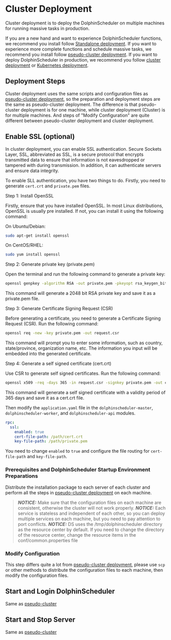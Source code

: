 # Cluster Deployment

Cluster deployment is to deploy the DolphinScheduler on multiple machines for running massive tasks in production.

If you are a new hand and want to experience DolphinScheduler functions, we recommend you install follow [Standalone deployment](standalone.md). If you want to experience more complete functions and schedule massive tasks, we recommend you install follow [pseudo-cluster deployment](pseudo-cluster.md). If you want to deploy DolphinScheduler in production, we recommend you follow [cluster deployment](cluster.md) or [Kubernetes deployment](kubernetes.md).

## Deployment Steps

Cluster deployment uses the same scripts and configuration files as [pseudo-cluster deployment](pseudo-cluster.md), so the preparation and deployment steps are the same as pseudo-cluster deployment. The difference is that pseudo-cluster deployment is for one machine, while cluster deployment (Cluster) is for multiple machines. And steps of "Modify Configuration" are quite different between pseudo-cluster deployment and cluster deployment.

## Enable SSL (optional)

In cluster deployment, you can enable SSL authentication. Secure Sockets Layer, SSL, abbreviated as SSL, is a secure protocol that encrypts transmitted data to ensure that information is not eavesdropped or tampered with during transmission. In addition, it can authenticate servers and ensure data integrity.

To enable SLL authentication, you have two things to do. Firstly, you need to generate `cert.crt` and `private.pem` files.

Step 1: Install OpenSSL

Firstly, ensure that you have installed OpenSSL. In most Linux distributions, OpenSSL is usually pre installed. If not, you can install it using the following command:

On Ubuntu/Debian:

```bash
sudo apt-get install openssl
```

On CentOS/RHEL:

```bash
sudo yum install openssl
```

Step 2: Generate private key (private.pem)

Open the terminal and run the following command to generate a private key:

```bash
openssl genpkey -algorithm RSA -out private.pem -pkeyopt rsa_keygen_bits:2048
```

This command will generate a 2048 bit RSA private key and save it as a private.pem file.

Step 3: Generate Certificate Signing Request (CSR)

Before generating a certificate, you need to generate a Certificate Signing Request (CSR). Run the following command:

```bash
openssl req -new -key private.pem -out request.csr
```

This command will prompt you to enter some information, such as country, state/province, organization name, etc. The information you input will be embedded into the generated certificate.

Step 4: Generate a self signed certificate (cert.crt)

Use CSR to generate self signed certificates. Run the following command:

```bash
openssl x509 -req -days 365 -in request.csr -signkey private.pem -out cert.crt
```

This command will generate a self signed certificate with a validity period of 365 days and save it as a cert.crt file.

Then modify the `application.yaml` file in the `dolphinscheduler-master`, `dolphinscheduler-worker`, and `dolphinscheduler-api` modules.

```yaml
rpc:
  ssl:
    enabled: true
    cert-file-path: /path/cert.crt
    key-file-path: /path/private.pem
```

You need to change `enabled` to `true` and configure the file routing for `cert-file-path` and `key-file-path`.

### Prerequisites and DolphinScheduler Startup Environment Preparations

Distribute the installation package to each server of each cluster and perform all the steps in [pseudo-cluster deployment](pseudo-cluster.md) on each machine.

> **_NOTICE:_** Make sure that the configuration files on each machine are consistent, otherwise the cluster will not work properly.
> **_NOTICE:_** Each service is stateless and independent of each other, so you can deploy multiple services on each machine, but you need to pay attention to port conflicts.
> **_NOTICE:_** DS uses the /tmp/dolphinscheduler directory as the resource center by default. If you need to change the directory of the resource center, change the resource items in the conf/common.properties file

### Modify Configuration

This step differs quite a lot from [pseudo-cluster deployment](pseudo-cluster.md), please use `scp` or other methods to distribute the configuration files to each machine, then modify the configuration files.

## Start and Login DolphinScheduler

Same as [pseudo-cluster](pseudo-cluster.md)

## Start and Stop Server

Same as [pseudo-cluster](pseudo-cluster.md)
